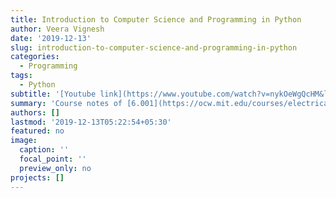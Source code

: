 ```yaml
---
title: Introduction to Computer Science and Programming in Python
author: Veera Vignesh
date: '2019-12-13'
slug: introduction-to-computer-science-and-programming-in-python
categories:
  - Programming
tags:
  - Python
subtitle: '[Youtube link](https://www.youtube.com/watch?v=nykOeWgQcHM&list=PLUl4u3cNGP63WbdFxL8giv4yhgdMGaZNA)'
summary: 'Course notes of [6.001](https://ocw.mit.edu/courses/electrical-engineering-and-computer-science/6-0001-introduction-to-computer-science-and-programming-in-python-fall-2016/) - MIT OCW'
authors: []
lastmod: '2019-12-13T05:22:54+05:30'
featured: no
image:
  caption: ''
  focal_point: ''
  preview_only: no
projects: []
---
```


## 

